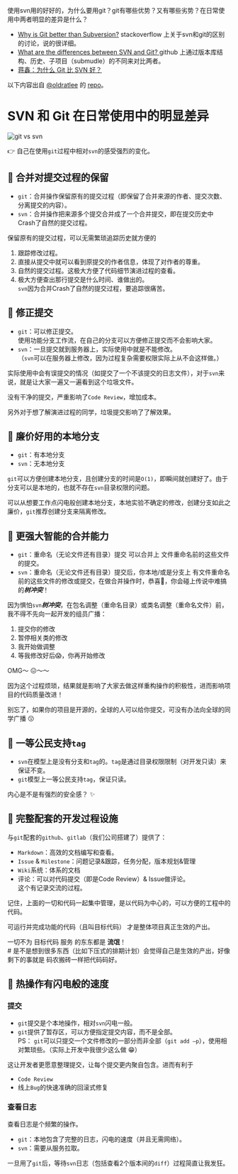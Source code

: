 使用svn用的好好的，为什么要用git？git有哪些优势？又有哪些劣势？在日常使用中两者明显的差异是什么？

- [Why is Git better than Subversion?](http://stackoverflow.com/questions/871/why-is-git-better-than-subversion)  stackoverflow 上关于svn和git的区别的讨论，说的很详细。
- [What are the differences between SVN and Git? ](https://help.github.com/articles/what-are-the-differences-between-svn-and-git/)  github 上通过版本库结构、历史、子项目（submudle）的不同来对比两者。
- [蒋鑫：为什么 Git 比 SVN 好？](http://www.worldhello.net/2012/04/12/why-git-is-better-than-svn.html "蒋鑫 - Why `Git` is better than `SVN`")

以下内容出自 [@oldratlee](https://github.com/oldratlee) 的 [repo](https://github.com/oldratlee/software-practice-miscellany/blob/master/git/README.md)。

SVN 和 Git 在日常使用中的明显差异
=========================

![git vs svn](http://static.ixirong.com/pic/mygit/why-git.png)

:point_right: 自己在使用`git`过程中相对`svn`的感受强烈的变化。

:beer: 合并对提交过程的保留
-------------------

- `git`：合并操作保留原有的提交过程（即保留了合并来源的作者、提交次数、分离提交的内容）。
- `svn`：合并操作把来源多个提交合并成了一个合并提交，即在提交历史中Crash了自然的提交过程。

保留原有的提交过程，可以无需繁琐追踪历史就方便的

1. 跟踪修改过程。
1. 直接从提交中就可以看到原提交的作者信息，体现了对作者的尊重。
1. 自然的提交过程。这极大方便了代码细节演进过程的查看。
1. 极大方便查出那行提交是什么时间、谁做出的。  
`svn`因为合并Crash了自然的提交过程，要追踪很痛苦。

:beer: 修正提交
-------------------

- `git`：可以修正提交。  
使用功能分支工作流，在自己的分支可以方便修正提交而不会影响大家。
- `svn`：一旦提交就到服务器上，实际使用中就是不能修改。  
（`svn`可以在服务器上修改，因为过程复杂需要权限实际上从不会这样做。）

实际使用中会有误提交的情况（如提交了一个不该提交的日志文件），对于`svn`来说，就是让大家一遍又一遍看到这个垃圾文件。

没有干净的提交，严重影响了`Code Review`，增加成本。

另外对于想了解演进过程的同学，垃圾提交影响了了解效果。

:beer: 廉价好用的本地分支
-------------------

- `git`：有本地分支
- `svn`：无本地分支

`git`可以方便创建本地分支，且创建分支的时间是`O(1)`，即瞬间就创建好了。由于分支可以是本地的，也就不存在`svn`目录权限的问题。

可以从想要工作点闪电般创建本地分支，本地实验不确定的修改，创建分支如此之廉价，`git`推荐创建分支来隔离修改。

:beer: 更强大智能的合并能力
----------------

- `git`：重命名（无论文件还有目录）提交 可以合并上 文件重命名前的这些文件的提交。
- `svn`：重命名（无论文件还有目录）提交后，你本地/或是分支上 有文件重命名前的这些文件的修改或提交，在做合并操作时，恭喜:see_no_evil:，你会碰上传说中难搞的***树冲突***！

因为惧怕`svn`***树冲突***，在包名调整（重命名目录）或类名调整（重命名文件）前，我不得不先向一起开发的组员广播：

1. 提交你的修改
1. 暂停相关类的修改
1. 我开始做调整
1. 等我修改好后:scream:，你再开始修改

OMG～ :confounded:～～

因为这个过程烦琐，结果就是影响了大家去做这样重构操作的积极性，进而影响项目的代码质量改进！

别忘了，如果你的项目是开源的，全球的人可以给你提交，可没有办法向全球的同学广播 :kissing:

:beer: 一等公民支持`tag`
-------------------

- `svn`在模型上是没有分支和`tag`的。`tag`是通过目录权限限制（对开发只读）来保证不变。
- `git`模型上一等公民支持`tag`，保证只读。

内心是不是有强烈的安全感？ :sparkles:

:beer: 完整配套的开发过程设施
-------------------

与`git`配套的`github`、`gitlab`（我们公司搭建了）提供了：

- `Markdown`：高效的文档编写和查看。
- `Issue` & `Milestone`：问题记录&跟踪，任务分配，版本规划&管理
- `Wiki`系统：体系的文档
- 评论：可以对代码提交（即是Code Review）& Issue做评论。  
这个有记录交流的过程。

记住，上面的一切和代码一起集中管理，是以代码为中心的，可以方便的工程中的代码。

可运行并完成功能的代码（且叫目标代码） 才是整体项目真正生效的产出。

一切不为 目标代码 服务 的东东都是 **流氓**！  
\# 是不是想到很多东西（比如下压式的排期计划）会觉得自己是生效的产出，好像剩下的事就是 码农搬砖一样把代码码好。

:beer: 热操作有闪电般的速度
-------------------

### 提交

- `git`提交是个本地操作，相对`svn`闪电一般。
- `git`提供了暂存区，可以方便指定提交内容，而不是全部。  
PS： `git`可以只提交一个文件修改的一部分而非全部（`git add –p`），使用相对繁琐些。（实际上开发中我很少这么做 :grin:）

这让开发者更愿意整理提交，让每个提交更内聚自包含。进而有利于

- `Code Review`
- 线上`Bug`的快速准确的回滚式修复

### 查看日志

查看日志是个频繁的操作。

- `git`：本地包含了完整的日志，闪电的速度（并且无需网络）。
- `svn`：需要从服务拉取。

一旦用了`git`后，等待`svn`日志（包括查看2个版本间的`diff`）过程简直让我发狂。
